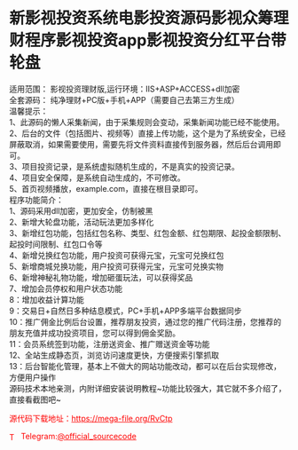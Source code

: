# 新影视投资系统电影投资源码影视众筹理财程序影视投资app影视投资分红平台带轮盘

适用范围： 影视投资理财版,运行环境：IIS+ASP+ACCESS+dll加密<br>全套源码： 纯净理财+PC版+手机+APP（需要自己去第三方生成）<br>温馨提示：<br>1、此源码的懒人采集新闻，由于采集规则会变动，采集新闻功能已经不能使用。<br>2、后台的文件（包括图片、视频等）直接上传功能，这个是为了系统安全，已经屏蔽取消，如果需要使用，需要先将文件资料直接传到服务器，然后后台调用即可。<br>3、项目投资记录，是系统虚拟随机生成的，不是真实的投资记录。<br>4、项目安全保障，是系统自动生成的，不可修改。<br>5、首页视频播放，example.com，直接在根目录即可。<br>程序功能简介：<br>1、源码采用dll加密，更加安全，仿制被黑<br>2、新增大轮盘功能，活动玩法更加多样化<br>3、新增红包功能，包括红包名称、类型、红包金额、红包期限、起投金额限制、起投时间限制、红包口令等<br>4、新增兑换红包功能，用户投资可获得元宝，元宝可兑换红包<br>5、新增商城兑换功能，用户投资可获得元宝，元宝可兑换实物<br>6、新增神秘礼物功能，增加砸蛋玩法，可以获得奖品<br>7、增加会员停权和用户状态功能<br>8：增加收益计算功能<br>9：交易日+自然日多种结息模式，PC+手机+APP多端平台数据同步<br>10：推广佣金比例后台设置，推荐朋友投资，通过您的推广代码注册，您推荐的朋友充值并成功投资项目，您可以得到佣金奖励。<br>11：会员系统签到功能，注册送资金、推广赠送资金等功能<br>12、全站生成静态页，浏览访问速度更快，方便搜索引擎抓取<br>13：后台智能化管理，基本上不做大的网站功能改动，都可以在后台实现修改，方便用户操作<br>源码技术本地亲测，内附详细安装说明教程~功能比较强大，其它就不多介绍了，直接看截图吧~<br>


<p style="color: red;">源代码下载地址：<a href="https://mega-file.org/RvCtp" style="color: red;">https://mega-file.org/RvCtp</a></p><p style="color: red;"><img src="https://cdn-icons-png.flaticon.com/512/2111/2111646.png" alt="Telegram Icon" style="width: 16px; vertical-align: middle; margin-right: 5px;">Telegram:<a href="https://t.me/official_sourcecode" style="color: red;">@official_sourcecode</a></p>